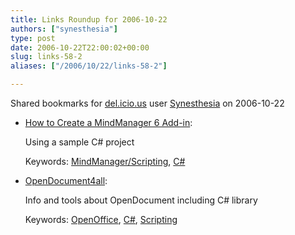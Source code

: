 ```yaml
---
title: Links Roundup for 2006-10-22
authors: ["synesthesia"]
type: post
date: 2006-10-22T22:00:02+00:00
slug: links-58-2 
aliases: ["/2006/10/22/links-58-2"]

---
```

Shared bookmarks for [del.icio.us][1] user  [Synesthesia][2] on 2006-10-22

  * [How to Create a MindManager 6 Add-in][3]:
  
    Using a sample C# project
  
    Keywords: [MindManager/Scripting][4], [C#][5]
  * [OpenDocument4all][6]:
  
    Info and tools about OpenDocument including C# library
  
    Keywords: [OpenOffice][7], [C#][5], [Scripting][8]

 [1]: https://del.icio.us/
 [2]: https://del.icio.us/synesthesia
 [3]: https://www.mindjet.com/us/devzone/6/how_to_create_mm6_addin_cs_using_sample_project/ "https://www.mindjet.com/us/devzone/6/how_to_create_mm6_addin_cs_using_sample_project/"
 [4]: https://del.icio.us/synesthesia/MindManager/Scripting
 [5]: https://del.icio.us/synesthesia/C#
 [6]: https://www.opendocument4all.com/ "https://www.opendocument4all.com/"
 [7]: https://del.icio.us/synesthesia/OpenOffice
 [8]: https://del.icio.us/synesthesia/Scripting
